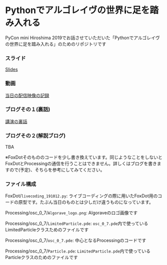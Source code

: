 # Pythonでアルゴレイヴの世界に足を踏み入れる

PyCon mini Hiroshima 2019でお話させていただいた「Pythonでアルゴレイヴの世界に足を踏み入れる」のためのリポジトリです

### スライド

[Slides](https://www.slideshare.net/ksnt/python-181761996)


### 動画

[当日の配信映像の記録](https://youtu.be/w11ecjRRB_M?t=4377)

### ブログその１(裏話)

[講演の裏話](http://ksnt.hatenablog.com/archive/2019/10/18)  

### ブログその２(解説ブログ)

TBA

※FoxDotそのもののコードを少し書き換えています。同じようなことをしないとFoxDotとProcessingの通信を行うことはできません。詳しくはブログを書きますので(予定)、そちらを参考にしてみてください。

### ファイル構成

FoxDot/`livecoding_191012.py`: ライブコーディングの際に用いたFoxDot用のコードの原型です。たぶん当日のものとは少しだけ違うものになっています。

Processing/osc_0_7/`Algorave_logo.png`: Algoraveのロゴ画像です

Processing/osc_0_7/`LimitedParticle.pde`: `osc_0_7.pde`内で使っているLimitedParticleクラスためのファイルです

Processing/osc_0_7/`osc_0_7.pde`: 中心となるProcessingのコードです

Processing/osc_0_7/`Particle.pde`: `LimitedParticle.pde`内で使っているParticleクラスのためのファイルです
